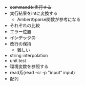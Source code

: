 - ~~commandを実行する~~
- 実行結果をintに変換する
  - Amberのparse関数が参考になる
- それぞれの比較
- エラー位置
- ~~インデックス~~
- 改行の保持
  - 難しい
- string interpolation
- unit test
- 環境変数を参照する
- read系(read -sr -p "input" input)
- 配列
